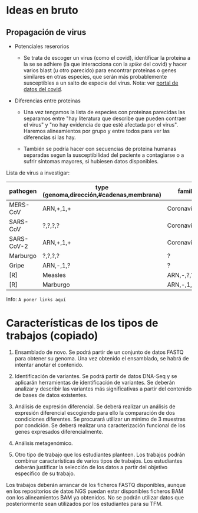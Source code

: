 # Ideas en bruto

## Propagación de virus

- Potenciales reserorios
  
  - Se trata de escoger un virus (como el covid), identificar la proteina a la se se adhiere (la que interacciona con la _spike_ del covid) y hacer varios blast (u otro parecido) para encontrar proteinas o genes similares en otras especies, que serán más probablemente susceptibles a un salto de especie del virus. Nota: ver [portal de datos del covid](https://www.covid19dataportal.org).

- Diferencias entre proteinas
  
  - Una vez tengamos la lista de especies con proteinas parecidas las separamos entre "hay literatura que describe que pueden contraer el virus" y "no hay evidencia de que esté afectada por el virus". Haremos alineamientos por grupo y entre todos para ver las diferencias si las hay.
  
  - También se podría hacer con secuencias de proteina humanas separadas segun la susceptibilidad del paciente a contagiarse o a sufrir síntomas mayores, si hubiesen datos disponibles.

Lista de virus a investigar:

| pathogen | type<br>(genoma,dirección,#cadenas,membrana) | family | host protein |
| --- | --- | --- | --- |
| MERS-CoV | ARN,+,1,+ | Coronaviridae | DDP4,CD26 |
| SARS-CoV | ?,?,?,? | Coronaviridae | ACE2 |
| SARS-CoV-2 | ARN,+,1,+ | Coronaviridae | ACE2 |
| Marburgo | ?,?,?,? | ? | ? |
| Gripe | ARN,-,1,? | ? | ? |
[R] | Measles | ARN,-,?,? | Paramyxoviridae | SLAM,CD150 |
[R] | Marburgo | ARN,-,1,? | Filoviridae | macrofagos, monocitos|
Info:
`A poner links aquí`

# Características de los tipos de trabajos (copiado)

1. Ensamblado de novo. Se podrá partir de un conjunto de datos FASTQ para obtener su genoma. Una vez obtenido el ensamblado, se habrá de intentar anotar el contenido.

2. Identificación de variantes. Se podrá partir de datos DNA-Seq y se aplicarán herramientas de identificación de variantes. Se deberán analizar y describir las variantes más significativas a partir del contenido de bases de datos existentes.

3. Análisis de expresión diferencial. Se deberá realizar un análisis de expresión diferencial escogiendo para ello la comparación de dos condiciones diferentes. Se procurará utilizar un mínimo de 3 muestras por condición. Se deberá realizar una caracterización funcional de los genes expresados diferencialmente.

4. Análisis metagenómico.

5. Otro tipo de trabajo que los estudiantes planteen.
   Los trabajos podrán combinar características de varios tipos de trabajos. Los estudiantes
   deberán justificar la selección de los datos a partir del objetivo específico de su trabajo.

Los trabajos deberán arrancar de los ficheros FASTQ disponibles, aunque en los repositorios de datos NGS puedan estar disponibles ficheros BAM con los alineamientos BAM ya obtenidos. No se podrán utilizar datos que posteriormente sean utilizados por los estudiantes para su TFM.

